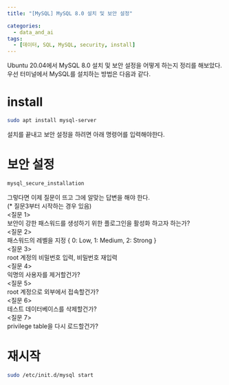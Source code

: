 ```yaml
---
title: "[MySQL] MySQL 8.0 설치 및 보안 설정"

categories:
  - data_and_ai
tags:
  - [데이터, SQL, MySQL, security, install]
---
```


Ubuntu 20.04에서 MySQL 8.0 설치 및 보안 설정을 어떻게 하는지 정리를 해보았다.   
우선 터미널에서 MySQL를 설치하는 방법은 다음과 같다.   

# install

```zsh
sudo apt install mysql-server
```

설치를 끝내고 보안 설정을 하려면 아래 명령어를 입력해야한다.   

# 보안 설정

```zsh
mysql_secure_installation
```

그렇다면 이제 질문이 뜨고 그에 알맞는 답변을 해야 한다.   
(* 질문3부터 시작하는 경우 있음)   
<질문 1>   
보안이 강한 패스워드를 생성하기 위한 플로그인을 활성화 하고자 하는가?   
<질문 2>    
패스워드의 레벨을 지정 { 0: Low, 1: Medium, 2: Strong }   
<질문 3>    
root 계정의 비밀번호 입력, 비밀번호 재입력   
<질문 4>   
익명의 사용자를 제거할건가?   
<질문 5>   
root 계정으로 외부에서 접속할건가?   
<질문 6>   
테스트 데이터베이스를 삭제할건가?   
<질문 7>   
privilege table을 다시 로드할건가?   

# 재시작

```zsh
sudo /etc/init.d/mysql start
```